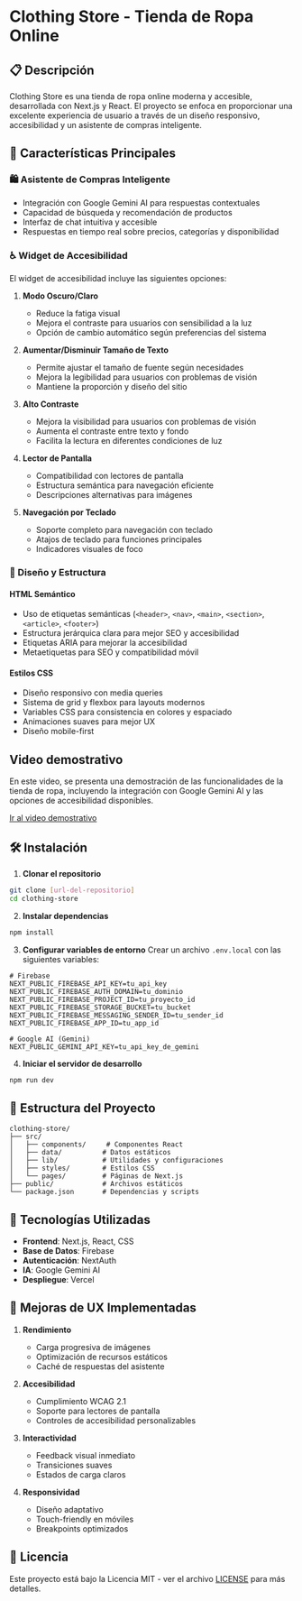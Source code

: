 # Clothing Store - Tienda de Ropa Online

## 📋 Descripción
Clothing Store es una tienda de ropa online moderna y accesible, desarrollada con Next.js y React. El proyecto se enfoca en proporcionar una excelente experiencia de usuario a través de un diseño responsivo, accesibilidad y un asistente de compras inteligente.

## 🚀 Características Principales

### 🛍️ Asistente de Compras Inteligente
- Integración con Google Gemini AI para respuestas contextuales
- Capacidad de búsqueda y recomendación de productos
- Interfaz de chat intuitiva y accesible
- Respuestas en tiempo real sobre precios, categorías y disponibilidad

### ♿ Widget de Accesibilidad
El widget de accesibilidad incluye las siguientes opciones:

1. **Modo Oscuro/Claro**
   - Reduce la fatiga visual
   - Mejora el contraste para usuarios con sensibilidad a la luz
   - Opción de cambio automático según preferencias del sistema

2. **Aumentar/Disminuir Tamaño de Texto**
   - Permite ajustar el tamaño de fuente según necesidades
   - Mejora la legibilidad para usuarios con problemas de visión
   - Mantiene la proporción y diseño del sitio

3. **Alto Contraste**
   - Mejora la visibilidad para usuarios con problemas de visión
   - Aumenta el contraste entre texto y fondo
   - Facilita la lectura en diferentes condiciones de luz

4. **Lector de Pantalla**
   - Compatibilidad con lectores de pantalla
   - Estructura semántica para navegación eficiente
   - Descripciones alternativas para imágenes

5. **Navegación por Teclado**
   - Soporte completo para navegación con teclado
   - Atajos de teclado para funciones principales
   - Indicadores visuales de foco

### 🎨 Diseño y Estructura

#### HTML Semántico
- Uso de etiquetas semánticas (`<header>`, `<nav>`, `<main>`, `<section>`, `<article>`, `<footer>`)
- Estructura jerárquica clara para mejor SEO y accesibilidad
- Etiquetas ARIA para mejorar la accesibilidad
- Metaetiquetas para SEO y compatibilidad móvil

#### Estilos CSS
- Diseño responsivo con media queries
- Sistema de grid y flexbox para layouts modernos
- Variables CSS para consistencia en colores y espaciado
- Animaciones suaves para mejor UX
- Diseño mobile-first
## Video demostrativo
En este video, se presenta una demostración de las funcionalidades de la tienda de ropa, incluyendo la integración con Google Gemini AI y las opciones de accesibilidad disponibles.

[Ir al video demostrativo](https://drive.google.com/file/d/1e30Fsm5bllOohk1qYhpdpLR8u7CdmQPJ/view?usp=sharing)
## 🛠️ Instalación

1. **Clonar el repositorio**
```bash
git clone [url-del-repositorio]
cd clothing-store
```

2. **Instalar dependencias**
```bash
npm install
```

3. **Configurar variables de entorno**
Crear un archivo `.env.local` con las siguientes variables:
```env
# Firebase
NEXT_PUBLIC_FIREBASE_API_KEY=tu_api_key
NEXT_PUBLIC_FIREBASE_AUTH_DOMAIN=tu_dominio
NEXT_PUBLIC_FIREBASE_PROJECT_ID=tu_proyecto_id
NEXT_PUBLIC_FIREBASE_STORAGE_BUCKET=tu_bucket
NEXT_PUBLIC_FIREBASE_MESSAGING_SENDER_ID=tu_sender_id
NEXT_PUBLIC_FIREBASE_APP_ID=tu_app_id

# Google AI (Gemini)
NEXT_PUBLIC_GEMINI_API_KEY=tu_api_key_de_gemini
```

4. **Iniciar el servidor de desarrollo**
```bash
npm run dev
```

## 📁 Estructura del Proyecto

```
clothing-store/
├── src/
│   ├── components/     # Componentes React
│   ├── data/          # Datos estáticos
│   ├── lib/           # Utilidades y configuraciones
│   ├── styles/        # Estilos CSS
│   └── pages/         # Páginas de Next.js
├── public/            # Archivos estáticos
└── package.json       # Dependencias y scripts
```

## 🔧 Tecnologías Utilizadas

- **Frontend**: Next.js, React, CSS
- **Base de Datos**: Firebase
- **Autenticación**: NextAuth
- **IA**: Google Gemini AI
- **Despliegue**: Vercel

## 🎯 Mejoras de UX Implementadas

1. **Rendimiento**
   - Carga progresiva de imágenes
   - Optimización de recursos estáticos
   - Caché de respuestas del asistente

2. **Accesibilidad**
   - Cumplimiento WCAG 2.1
   - Soporte para lectores de pantalla
   - Controles de accesibilidad personalizables

3. **Interactividad**
   - Feedback visual inmediato
   - Transiciones suaves
   - Estados de carga claros

4. **Responsividad**
   - Diseño adaptativo
   - Touch-friendly en móviles
   - Breakpoints optimizados


## 📄 Licencia

Este proyecto está bajo la Licencia MIT - ver el archivo [LICENSE](LICENSE) para más detalles.
